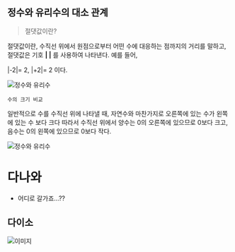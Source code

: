 ﻿## 정수와 유리수의 대소 관계

> 절댓값이란?

절댓값이란, 수직선 위에서 원점으로부터 어떤 수에 대응하는 점까지의 거리를 말하고, 절댓값은 기호  **|     |** 를 사용하여 나타낸다. 예를 들어,

  |-2|= 2, |+2|= 2 이다.

![정수와 유리수](https://lh3.googleusercontent.com/proxy/wTaJam0NNOYVApUSva4acmZH2yHNYDWNmXTkEa1A8UoGFV-1iXmOaFE1gNWROXgRlK7SdhiqksPtPsVo56Tigw2mW-URqBibUMLi92yrx1LGOVfBNafd1A4AgVLI)

    수의 크기 비교

일반적으로 수를 수직선 위에 나타낼 때, 자연수와 마찬가지로 오른쪽에 있는 수가 왼쪽에 있는 수 보다 크다 따라서 수직선 위에서 양수는 0의 오른쪽에 있으므로 0보다 크고, 음수는 0의 왼쪽에 있으므로 0보다 작다.

![정수와 유리수](https://lh3.googleusercontent.com/proxy/CX7wtJgcE8dBx2cNfaQjnM9qIBdgi4rw8BDYJoQGmVlanceJHxsrihFz-5i8IEX92mo2EyVV8fBu2GosPKwkWcMwZYOln_FSPCYyb75AgZaaCEgft7H-A_vaa2T2)

# 다나와
- 어디로 갈가죠...??

## 다이소

![이미지](https://haeineda.github.io/img/test.png)

